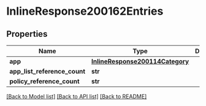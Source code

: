 # InlineResponse200162Entries

## Properties
Name | Type | Description | Notes
------------ | ------------- | ------------- | -------------
**app** | [**InlineResponse200114Category**](InlineResponse200114Category.md) |  | [optional] 
**app_list_reference_count** | **str** |  | [optional] 
**policy_reference_count** | **str** |  | [optional] 

[[Back to Model list]](../README.md#documentation-for-models) [[Back to API list]](../README.md#documentation-for-api-endpoints) [[Back to README]](../README.md)

